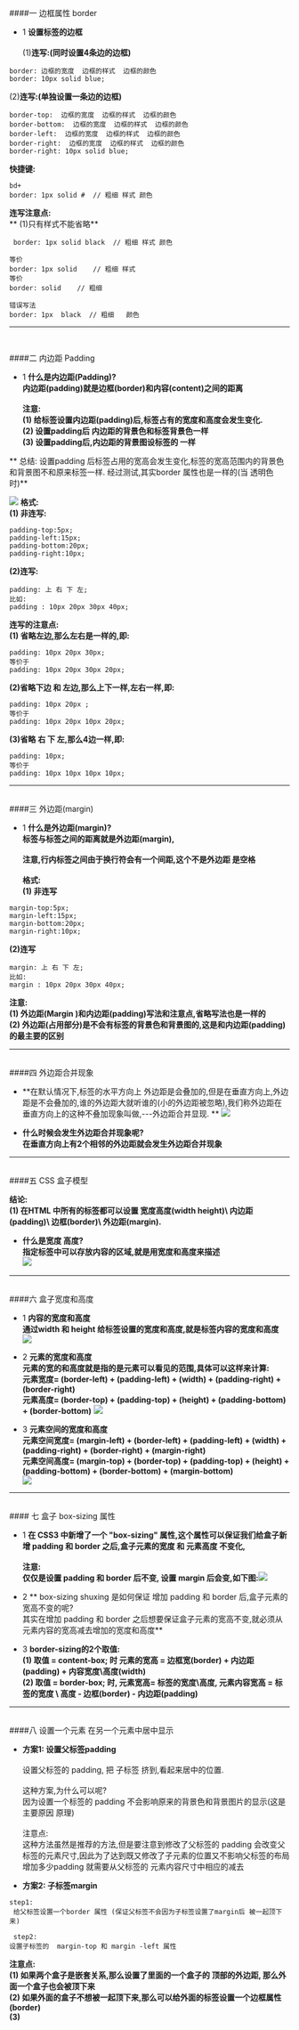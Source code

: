 ####一 边框属性 border



- 1 **设置标签的边框**<br><br>(1)**连写:(同时设置4条边的边框)**
```
border: 边框的宽度  边框的样式  边框的颜色
border: 10px solid blue;
```
(2)**连写:(单独设置一条边的边框)**
```
border-top:  边框的宽度  边框的样式  边框的颜色
border-bottom:  边框的宽度  边框的样式  边框的颜色
border-left:  边框的宽度  边框的样式  边框的颜色
border-right:  边框的宽度  边框的样式  边框的颜色
border-right: 10px solid blue;
```
**快捷键:**
```
bd+
border: 1px solid #  // 粗细 样式 颜色
```
**连写注意点:**<br>** (1)只有样式不能省略**

 ```
  border: 1px solid black  // 粗细 样式 颜色

 等价
 border: 1px solid    // 粗细 样式 
 等价
 border: solid    // 粗细  

 错误写法
 border: 1px  black  // 粗细   颜色

 ```
 
 ---

 <br>
 
 ####二 内边距 Padding
 
 - 1 **什么是内边距(Padding)? <br> 内边距(padding)就是边框(border)和内容(content)之间的距离**<br> <br> **注意:<br>(1) 给标签设置内边距(padding)后,标签占有的宽度和高度会发生变化.<br>(2) 设置padding后 内边距的背景色和标签背景色一样<br> (3) 设置padding后,内边距的背景图设标签的 一样**

 ** 总结:
 设置padding 后标签占用的宽高会发生变化,标签的宽高范围内的背景色和背景图不和原来标签一样. 经过测试,其实border 属性也是一样的(当 透明色时)**
 
 ![](/assets/Snip20180709_1.png)
 **格式:<br>(1) 非连写:**
 ```
 padding-top:5px;
 padding-left:15px;
 padding-bottom:20px;
 padding-right:10px;
 ```
 **(2)连写:**
 ```
 padding: 上 右 下 左;
 比如:
 padding : 10px 20px 30px 40px;
 ```
 **连写的注意点:<br>(1) 省略左边,那么左右是一样的,即:**
 
 ```
 padding: 10px 20px 30px;
 等价于
 padding: 10px 20px 30px 20px;
 ```
 **(2)省略下边 和 左边,那么上下一样,左右一样,即:**
 
 ```
 padding: 10px 20px ;
 等价于
 padding: 10px 20px 10px 20px;
 ```
 **(3)省略 右 下 左,那么4边一样,即:**
 ```
 padding: 10px;
等价于
padding: 10px 10px 10px 10px;
```



---

<br>
####三 外边距(margin)

- 1 **什么是外边距(margin)?<br> 标签与标签之间的距离就是外边距(margin),<br><br>注意,行内标签之间由于换行符会有一个间距,这个不是外边距 是空格**<br>
<br> **格式:<br> (1) 非连写**
```
margin-top:5px;
margin-left:15px;
margin-bottom:20px;
margin-right:10px;
```
**(2)连写**
```
margin: 上 右 下 左;
比如:
margin : 10px 20px 30px 40px;
```
**注意:<br>(1) 外边距(Margin )和内边距(padding)写法和注意点,省略写法也是一样的<br>(2) 外边距(占用部分)是不会有标签的背景色和背景图的,这是和内边距(padding) 的最主要的区别**


---

<br>
####四 外边距合并现象

- **在默认情况下,标签的水平方向上 外边距是会叠加的,但是在垂直方向上,外边距是不会叠加的,谁的外边距大就听谁的(小的外边距被忽略),我们称外边距在垂直方向上的这种不叠加现象叫做,---外边距合并显现. **
![](/assets/Snip20180709_2.png)

- **什么时候会发生外边距合并现象呢?<br> 在垂直方向上有2个相邻的外边距就会发生外边距合并现象**




---

<br>
####五 CSS 盒子模型



**结论:<br> (1) 在HTML 中所有的标签都可以设置 宽度高度(width height)\ 内边距(padding)\ 边框(border)\ 外边距(margin).**

- **什么是宽度 高度? <br> 指定标签中可以存放内容的区域,就是用宽度和高度来描述**<br>
 ![](/assets/Snip20180709_3.png)

---

<br>
####六 盒子宽度和高度

- 1 **内容的宽度和高度<br>通过width 和 height 给标签设置的宽度和高度,就是标签内容的宽度和高度**
![](/assets/Snip20180709_5.png)

- 2 **元素的宽度和高度<br> 元素的宽的和高度就是指的是元素可以看见的范围,具体可以这样来计算: <br>元素宽度= (border-left) + (padding-left) + (width) + (padding-right) + (border-right) <br> 元素高度= (border-top) + (padding-top) + (height) + (padding-bottom) + (border-bottom)**
![](/assets/Snip20180709_4.png)


- 3 **元素空间的宽度和高度<br>元素空间宽度= (margin-left) + (border-left) + (padding-left) + (width) + (padding-right) + (border-right) + (margin-right) <br> 元素空间高度= (margin-top) + (border-top) + (padding-top) + (height) + (padding-bottom) + (border-bottom) + (margin-bottom)**<br>
![](/assets/Snip20180709_6.png)

---

<br>
#### 七 盒子 box-sizing 属性

- 1 **在 CSS3 中新增了一个 "box-sizing" 属性,这个属性可以保证我们给盒子新增 padding 和 border 之后,盒子元素的宽度 和  元素高度 不变化,<br><br>注意:<br> 仅仅是设置 padding 和 border 后不变, 设置 margin 后会变,如下图:![](/assets/Snip20180709_15.png)**

- 2 ** box-sizing shuxing 是如何保证 增加 padding 和 border 后,盒子元素的宽高不变的呢? <br> 其实在增加 padding 和 border 之后想要保证盒子元素的宽高不变,就必须从元素内容的宽高减去增加的宽度和高度**


- 3 **border-sizing的2个取值:<br> (1) 取值 = content-box; 时 元素的宽高 = 边框宽(border) + 内边距(padding) + 内容宽度\高度(width) <br> (2) 取值 = border-box; 时, 元素宽高= 标签的宽度\高度, 元素内容宽高 = 标签的宽度 \ 高度 - 边框(border) - 内边距(padding)**


---

<br>
####八 设置一个元素 在另一个元素中居中显示

- **方案1: 设置父标签padding** <br><br>设置父标签的 padding, 把 子标签 挤到,看起来居中的位置.<br><br>这种方案,为什么可以呢?<br> 因为设置一个标签的 padding  不会影响原来的背景色和背景图片的显示(这是主要原因 原理)<br><br>注意点:<br> 这种方法虽然是推荐的方法,但是要注意到修改了父标签的 padding 会改变父标签的元素尺寸,因此为了达到既又修改了子元素的位置又不影响父标签的布局 增加多少padding 就需要从父标签的 元素内容尺寸中相应的减去


- **方案2: 子标签margin<br>**

 ```
 step1: 
  给父标签设置一个border 属性 (保证父标签不会因为子标签设置了margin后 被一起顶下来)

  step2: 
 设置子标签的  margin-top 和 margin -left 属性
 ```
**注意点:<br>(1) 如果两个盒子是嵌套关系,那么设置了里面的一个盒子的 顶部的外边距, 那么外面一个盒子也会被顶下来<br>(2) 如果外面的盒子不想被一起顶下来,那么可以给外面的标签设置一个边框属性(border)<br> (3)**


 
 
 

 


